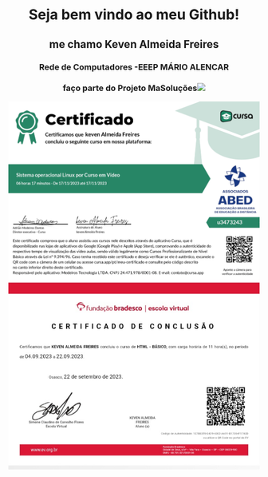 <html>
<head>
</head>
<body>
<h1 align="center">Seja bem vindo ao meu Github! </h1>

<h2 align="center">me chamo Keven Almeida Freires</h2>
<h3 align="center">Rede de Computadores -EEEP MÁRIO ALENCAR</h3>
<h3 align="center">faço parte do Projeto MaSoluções<img id="img1" src="MASOLUCÕES.png" width="40px"></h3>

<img src="certificate_1700240516626.jpg" align="center">
<img src="20231117_190030_070103.jpg" align="center">
</body>
</html>